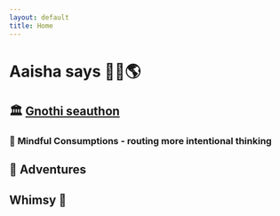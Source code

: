 ```yaml
---
layout: default
title: Home
---
```



# **Aaisha says 👋🏽🌎**


## 🏛️ [**Gnothi seauthon**](https://aireheart.github.io/Gnothiseauton.md)

### 💭 **Mindful Consumptions** - routing more intentional thinking 


## 🌋 **Adventures** 


## **Whimsy** 🫧
